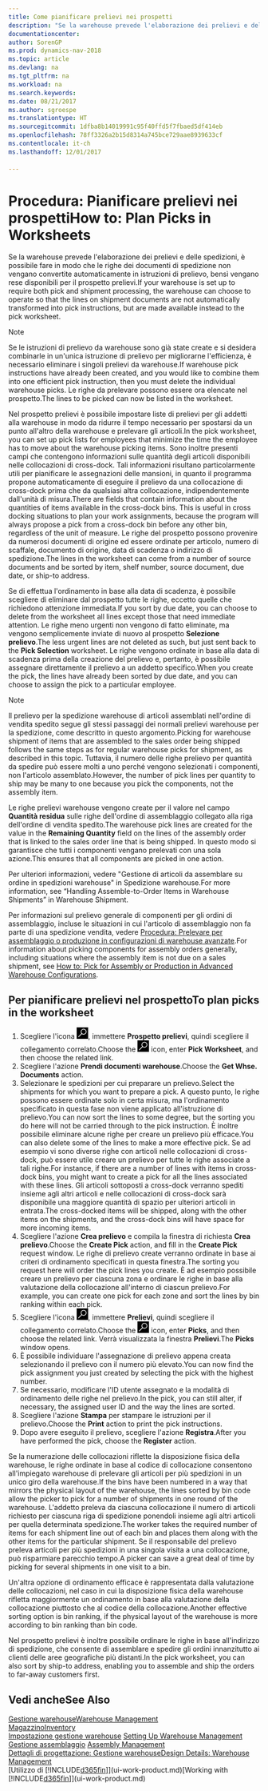 ```yaml
---
title: Come pianificare prelievi nei prospetti
description: "Se la warehouse prevede l'elaborazione dei prelievi e delle spedizioni, è possibile fare in modo che le righe dei documenti di spedizione non vengano convertite automaticamente in istruzioni di prelievo, bensì vengano rese disponibili per il prospetto prelievi."
documentationcenter: 
author: SorenGP
ms.prod: dynamics-nav-2018
ms.topic: article
ms.devlang: na
ms.tgt_pltfrm: na
ms.workload: na
ms.search.keywords: 
ms.date: 08/21/2017
ms.author: sgroespe
ms.translationtype: HT
ms.sourcegitcommit: 1dfba8b14019991c95f40ffd5f7fbaed5df414eb
ms.openlocfilehash: 78ff3326a2b15d8314a745bce729aae8939633cf
ms.contentlocale: it-ch
ms.lasthandoff: 12/01/2017

---
```

# <a name="how-to-plan-picks-in-worksheets"></a><span data-ttu-id="7668e-103">Procedura: Pianificare prelievi nei prospetti</span><span class="sxs-lookup"><span data-stu-id="7668e-103">How to: Plan Picks in Worksheets</span></span>
<span data-ttu-id="7668e-104">Se la warehouse prevede l'elaborazione dei prelievi e delle spedizioni, è possibile fare in modo che le righe dei documenti di spedizione non vengano convertite automaticamente in istruzioni di prelievo, bensì vengano rese disponibili per il prospetto prelievi.</span><span class="sxs-lookup"><span data-stu-id="7668e-104">If your warehouse is set up to require both pick and shipment processing, the warehouse can choose to operate so that the lines on shipment documents are not automatically transformed into pick instructions, but are made available instead to the pick worksheet.</span></span>  

> [!NOTE]  
>  <span data-ttu-id="7668e-105">Se le istruzioni di prelievo da warehouse sono già state create e si desidera combinarle in un'unica istruzione di prelievo per migliorarne l'efficienza, è necessario eliminare i singoli prelievi da warehouse.</span><span class="sxs-lookup"><span data-stu-id="7668e-105">If warehouse pick instructions have already been created, and you would like to combine them into one efficient pick instruction, then you must delete the individual warehouse picks.</span></span> <span data-ttu-id="7668e-106">Le righe da prelevare possono essere ora elencate nel prospetto.</span><span class="sxs-lookup"><span data-stu-id="7668e-106">The lines to be picked can now be listed in the worksheet.</span></span>  

<span data-ttu-id="7668e-107">Nel prospetto prelievi è possibile impostare liste di prelievi per gli addetti alla warehouse in modo da ridurre il tempo necessario per spostarsi da un punto all'altro della warehouse e prelevare gli articoli.</span><span class="sxs-lookup"><span data-stu-id="7668e-107">In the pick worksheet, you can set up pick lists for employees that minimize the time the employee has to move about the warehouse picking items.</span></span> <span data-ttu-id="7668e-108">Sono inoltre presenti campi che contengono informazioni sulle quantità degli articoli disponibili nelle collocazioni di cross-dock. Tali informazioni risultano particolarmente utili per pianificare le assegnazioni delle mansioni, in quanto il programma propone automaticamente di eseguire il prelievo da una collocazione di cross-dock prima che da qualsiasi altra collocazione, indipendentemente dall'unità di misura.</span><span class="sxs-lookup"><span data-stu-id="7668e-108">There are fields that contain information about the quantities of items available in the cross-dock bins. This is useful in cross docking situations to plan your work assignments, because the program will always propose a pick from a cross-dock bin before any other bin, regardless of the unit of measure.</span></span> <span data-ttu-id="7668e-109">Le righe del prospetto possono provenire da numerosi documenti di origine ed essere ordinate per articolo, numero di scaffale, documento di origine, data di scadenza o indirizzo di spedizione.</span><span class="sxs-lookup"><span data-stu-id="7668e-109">The lines in the worksheet can come from a number of source documents and be sorted by item, shelf number, source document, due date, or ship-to address.</span></span>  

<span data-ttu-id="7668e-110">Se di effettua l'ordinamento in base alla data di scadenza, è possibile scegliere di eliminare dal prospetto tutte le righe, eccetto quelle che richiedono attenzione immediata.</span><span class="sxs-lookup"><span data-stu-id="7668e-110">If you sort by due date, you can choose to delete from the worksheet all lines except those that need immediate attention.</span></span> <span data-ttu-id="7668e-111">Le righe meno urgenti non vengono di fatto eliminate, ma vengono semplicemente inviate di nuovo al prospetto **Selezione prelievo**.</span><span class="sxs-lookup"><span data-stu-id="7668e-111">The less urgent lines are not deleted as such, but just sent back to the **Pick Selection** worksheet.</span></span> <span data-ttu-id="7668e-112">Le righe vengono ordinate in base alla data di scadenza prima della creazione del prelievo e, pertanto, è possibile assegnare direttamente il prelievo a un addetto specifico.</span><span class="sxs-lookup"><span data-stu-id="7668e-112">When you create the pick, the lines have already been sorted by due date, and you can choose to assign the pick to a particular employee.</span></span>  

> [!NOTE]  
>  <span data-ttu-id="7668e-113">Il prelievo per la spedizione warehouse di articoli assemblati nell'ordine di vendita spedito segue gli stessi passaggi dei normali prelievi warehouse per la spedizione, come descritto in questo argomento.</span><span class="sxs-lookup"><span data-stu-id="7668e-113">Picking for warehouse shipment of items that are assembled to the sales order being shipped follows the same steps as for regular warehouse picks for shipment, as described in this topic.</span></span> <span data-ttu-id="7668e-114">Tuttavia, il numero delle righe prelievo per quantità da spedire può essere molti a uno perché vengono selezionati i componenti, non l'articolo assemblato.</span><span class="sxs-lookup"><span data-stu-id="7668e-114">However, the number of pick lines per quantity to ship may be many to one because you pick the components, not the assembly item.</span></span>  
>   
>  <span data-ttu-id="7668e-115">Le righe prelievi warehouse vengono create per il valore nel campo **Quantità residua** sulle righe dell'ordine di assemblaggio collegato alla riga dell'ordine di vendita spedito.</span><span class="sxs-lookup"><span data-stu-id="7668e-115">The warehouse pick lines are created for the value in the **Remaining Quantity** field on the lines of the assembly order that is linked to the sales order line that is being shipped.</span></span> <span data-ttu-id="7668e-116">In questo modo si garantisce che tutti i componenti vengano prelevati con una sola azione.</span><span class="sxs-lookup"><span data-stu-id="7668e-116">This ensures that all components are picked in one action.</span></span>  
>   
>  <span data-ttu-id="7668e-117">Per ulteriori informazioni, vedere "Gestione di articoli da assemblare su ordine in spedizioni warehouse" in Spedizione warehouse.</span><span class="sxs-lookup"><span data-stu-id="7668e-117">For more information, see “Handling Assemble-to-Order Items in Warehouse Shipments” in Warehouse Shipment.</span></span>  
>   
>  <span data-ttu-id="7668e-118">Per informazioni sul prelievo generale di componenti per gli ordini di assemblaggio, incluse le situazioni in cui l'articolo di assemblaggio non fa parte di una spedizione vendita, vedere [Procedura: Prelevare per assemblaggio o produzione in configurazioni di warehouse avanzate](warehouse-how-to-pick-for-internal-operations-in-advanced-warehousing.md).</span><span class="sxs-lookup"><span data-stu-id="7668e-118">For information about picking components for assembly orders generally, including situations where the assembly item is not due on a sales shipment, see [How to: Pick for Assembly or Production in Advanced Warehouse Configurations](warehouse-how-to-pick-for-internal-operations-in-advanced-warehousing.md).</span></span>  

## <a name="to-plan-picks-in-the-worksheet"></a><span data-ttu-id="7668e-119">Per pianificare prelievi nel prospetto</span><span class="sxs-lookup"><span data-stu-id="7668e-119">To plan picks in the worksheet</span></span>  
1.  <span data-ttu-id="7668e-120">Scegliere l'icona ![Cerca pagina o report](media/ui-search/search_small.png "Cerca pagina o report"), immettere **Prospetto prelievi**, quindi scegliere il collegamento correlato.</span><span class="sxs-lookup"><span data-stu-id="7668e-120">Choose the ![Search for Page or Report](media/ui-search/search_small.png "Search for Page or Report icon") icon, enter **Pick Worksheet**, and then choose the related link.</span></span>  
2.  <span data-ttu-id="7668e-121">Scegliere l'azione **Prendi documenti warehouse**.</span><span class="sxs-lookup"><span data-stu-id="7668e-121">Choose the **Get Whse. Documents** action.</span></span>  
3.  <span data-ttu-id="7668e-122">Selezionare le spedizioni per cui preparare un prelievo.</span><span class="sxs-lookup"><span data-stu-id="7668e-122">Select the shipments for which you want to prepare a pick.</span></span> <span data-ttu-id="7668e-123">A questo punto, le righe possono essere ordinate solo in certa misura, ma l'ordinamento specificato in questa fase non viene applicato all'istruzione di prelievo.</span><span class="sxs-lookup"><span data-stu-id="7668e-123">You can now sort the lines to some degree, but the sorting you do here will not be carried through to the pick instruction.</span></span> <span data-ttu-id="7668e-124">È inoltre possibile eliminare alcune righe per creare un prelievo più efficace.</span><span class="sxs-lookup"><span data-stu-id="7668e-124">You can also delete some of the lines to make a more effective pick.</span></span> <span data-ttu-id="7668e-125">Se ad esempio vi sono diverse righe con articoli nelle collocazioni di cross-dock, può essere utile creare un prelievo per tutte le righe associate a tali righe.</span><span class="sxs-lookup"><span data-stu-id="7668e-125">For instance, if there are a number of lines with items in cross-dock bins, you might want to create a pick for all the lines associated with these lines.</span></span> <span data-ttu-id="7668e-126">Gli articoli sottoposti a cross-dock verranno spediti insieme agli altri articoli e nelle collocazioni di cross-dock sarà disponibile una maggiore quantità di spazio per ulteriori articoli in entrata.</span><span class="sxs-lookup"><span data-stu-id="7668e-126">The cross-docked items will be shipped, along with the other items on the shipments, and the cross-dock bins will have space for more incoming items.</span></span>  
4.  <span data-ttu-id="7668e-127">Scegliere l'azione **Crea prelievo** e compila la finestra di richiesta **Crea prelievo**.</span><span class="sxs-lookup"><span data-stu-id="7668e-127">Choose the **Create Pick** action, and fill in the **Create Pick** request window.</span></span> <span data-ttu-id="7668e-128">Le righe di prelievo create verranno ordinate in base ai criteri di ordinamento specificati in questa finestra.</span><span class="sxs-lookup"><span data-stu-id="7668e-128">The sorting you request here will order the pick lines you create.</span></span> <span data-ttu-id="7668e-129">È ad esempio possibile creare un prelievo per ciascuna zona e ordinare le righe in base alla valutazione della collocazione all'interno di ciascun prelievo.</span><span class="sxs-lookup"><span data-stu-id="7668e-129">For example, you can create one pick for each zone and sort the lines by bin ranking within each pick.</span></span>  
5.  <span data-ttu-id="7668e-130">Scegliere l'icona ![Cerca pagina o report](media/ui-search/search_small.png "Cerca pagina o report"), immettere **Prelievi**, quindi scegliere il collegamento correlato.</span><span class="sxs-lookup"><span data-stu-id="7668e-130">Choose the ![Search for Page or Report](media/ui-search/search_small.png "Search for Page or Report icon") icon, enter **Picks**, and then choose the related link.</span></span> <span data-ttu-id="7668e-131">Verrà visualizzata la finestra **Prelievi**.</span><span class="sxs-lookup"><span data-stu-id="7668e-131">The **Picks** window opens.</span></span>  
6.  <span data-ttu-id="7668e-132">È possibile individuare l'assegnazione di prelievo appena creata selezionando il prelievo con il numero più elevato.</span><span class="sxs-lookup"><span data-stu-id="7668e-132">You can now find the pick assignment you just created by selecting the pick with the highest number.</span></span>  
7.  <span data-ttu-id="7668e-133">Se necessario, modificare l'ID utente assegnato e la modalità di ordinamento delle righe nel prelievo.</span><span class="sxs-lookup"><span data-stu-id="7668e-133">In the pick, you can still alter, if necessary, the assigned user ID and the way the lines are sorted.</span></span>  
8.  <span data-ttu-id="7668e-134">Scegliere l'azione **Stampa** per stampare le istruzioni per il prelievo.</span><span class="sxs-lookup"><span data-stu-id="7668e-134">Choose the **Print** action to print the pick instructions.</span></span>  
9. <span data-ttu-id="7668e-135">Dopo avere eseguito il prelievo, scegliere l'azione **Registra**.</span><span class="sxs-lookup"><span data-stu-id="7668e-135">After you have performed the pick, choose the **Register** action.</span></span>  

<span data-ttu-id="7668e-136">Se la numerazione delle collocazioni riflette la disposizione fisica della warehouse, le righe ordinate in base al codice di collocazione consentono all'impiegato warehouse di prelevare gli articoli per più spedizioni in un unico giro della warehouse.</span><span class="sxs-lookup"><span data-stu-id="7668e-136">If the bins have been numbered in a way that mirrors the physical layout of the warehouse, the lines sorted by bin code allow the picker to pick for a number of shipments in one round of the warehouse.</span></span> <span data-ttu-id="7668e-137">L'addetto preleva da ciascuna collocazione il numero di articoli richiesto per ciascuna riga di spedizione ponendoli insieme agli altri articoli per quella determinata spedizione.</span><span class="sxs-lookup"><span data-stu-id="7668e-137">The worker takes the required number of items for each shipment line out of each bin and places them along with the other items for the particular shipment.</span></span> <span data-ttu-id="7668e-138">Se il responsabile del prelievo preleva articoli per più spedizioni in una singola visita a una collocazione, può risparmiare parecchio tempo.</span><span class="sxs-lookup"><span data-stu-id="7668e-138">A picker can save a great deal of time by picking for several shipments in one visit to a bin.</span></span>  

<span data-ttu-id="7668e-139">Un'altra opzione di ordinamento efficace è rappresentata dalla valutazione delle collocazioni, nel caso in cui la disposizione fisica della warehouse rifletta maggiormente un ordinamento in base alla valutazione della collocazione piuttosto che al codice della collocazione.</span><span class="sxs-lookup"><span data-stu-id="7668e-139">Another effective sorting option is bin ranking, if the physical layout of the warehouse is more according to bin ranking than bin code.</span></span>  

<span data-ttu-id="7668e-140">Nel prospetto prelievi è inoltre possibile ordinare le righe in base all'indirizzo di spedizione, che consente di assemblare e spedire gli ordini innanzitutto ai clienti delle aree geografiche più distanti.</span><span class="sxs-lookup"><span data-stu-id="7668e-140">In the pick worksheet, you can also sort by ship-to address, enabling you to assemble and ship the orders to far-away customers first.</span></span>  

## <a name="see-also"></a><span data-ttu-id="7668e-141">Vedi anche</span><span class="sxs-lookup"><span data-stu-id="7668e-141">See Also</span></span>
[<span data-ttu-id="7668e-142">Gestione warehouse</span><span class="sxs-lookup"><span data-stu-id="7668e-142">Warehouse Management</span></span>](warehouse-manage-warehouse.md)  
[<span data-ttu-id="7668e-143">Magazzino</span><span class="sxs-lookup"><span data-stu-id="7668e-143">Inventory</span></span>](inventory-manage-inventory.md)  
<span data-ttu-id="7668e-144">[Impostazione gestione warehouse](warehouse-setup-warehouse.md)   </span><span class="sxs-lookup"><span data-stu-id="7668e-144">[Setting Up Warehouse Management](warehouse-setup-warehouse.md)   </span></span>  
<span data-ttu-id="7668e-145">[Gestione assemblaggio](assembly-assemble-items.md)  </span><span class="sxs-lookup"><span data-stu-id="7668e-145">[Assembly Management](assembly-assemble-items.md)  </span></span>  
[<span data-ttu-id="7668e-146">Dettagli di progettazione: Gestione warehouse</span><span class="sxs-lookup"><span data-stu-id="7668e-146">Design Details: Warehouse Management</span></span>](design-details-warehouse-management.md)  
<span data-ttu-id="7668e-147">[Utilizzo di [!INCLUDE[d365fin](includes/d365fin_md.md)]](ui-work-product.md)</span><span class="sxs-lookup"><span data-stu-id="7668e-147">[Working with [!INCLUDE[d365fin](includes/d365fin_md.md)]](ui-work-product.md)</span></span>

